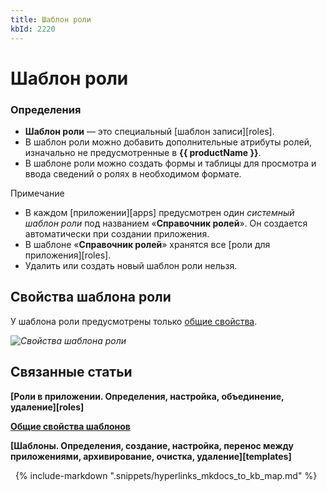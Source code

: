 ```yaml
---
title: Шаблон роли
kbId: 2220
---
```


# Шаблон роли

### Определения

- **Шаблон роли** — это специальный [шаблон записи][roles].
- В шаблон роли можно добавить дополнительные атрибуты ролей, изначально не предусмотренные в **{{ productName }}**.
- В шаблоне роли можно создать формы и таблицы для просмотра и ввода сведений о ролях в необходимом формате.

Примечание

- В каждом [приложении][apps] предусмотрен один *системный шаблон роли* под названием «**Справочник ролей**». Он создается автоматически при создании приложения.
- В шаблоне «**Справочник ролей**» хранятся все [роли для приложения][roles].
- Удалить или создать новый шаблон роли нельзя.

## Свойства шаблона роли

У шаблона роли предусмотрены только [общие свойства](https://kb.comindware.ru/article.php?id=2225).

_![Свойства шаблона роли](https://kb.comindware.ru/assets/role_templates_properties.png)_

## Связанные статьи

**[Роли в приложении. Определения, настройка, объединение, удаление][roles]**

**[Общие свойства шаблонов](https://kb.comindware.ru/article.php?id=2225)**

**[Шаблоны. Определения, создание, настройка, перенос между приложениями, архивирование, очистка, удаление][templates]**



 
{% include-markdown ".snippets/hyperlinks_mkdocs_to_kb_map.md" %}
